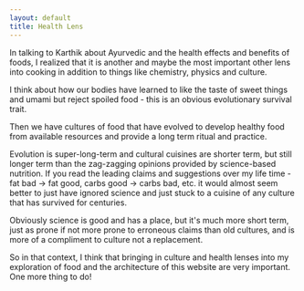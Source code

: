 ```yaml
---
layout: default
title: Health Lens
---
```

In talking to Karthik about Ayurvedic and the health effects and benefits of foods, I realized that it is another and maybe the most important other lens into cooking in addition to things like chemistry, physics and culture.

I think about how our bodies have learned to like the taste of sweet things and umami but reject spoiled food - this is an obvious evolutionary survival trait.

Then we have cultures of food that have evolved to develop healthy food from available resources and provide a long term ritual and practice.

Evolution is super-long-term and cultural cuisines are shorter term, but still longer term than the zag-zagging opinions provided by science-based nutrition. If you read the leading claims and suggestions over my life time - fat bad -> fat good, carbs good -> carbs bad, etc. it would almost seem better to just have ignored science and just stuck to a cuisine of any culture that has survived for centuries.

Obviously science is good and has a place, but it's much more short term, just as prone if not more prone to erroneous claims than old cultures, and is more of a compliment to culture not a replacement.

So in that context, I think that bringing in culture and health lenses into my exploration of food and the architecture of this website are very important. One more thing to do!